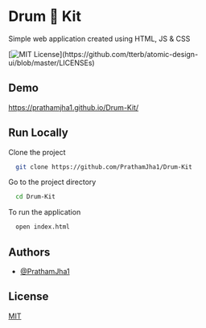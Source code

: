 
# Drum 🥁 Kit

Simple web application created using HTML, JS & CSS


[![MIT License](https://img.shields.io/apm/l/atomic-design-ui.svg?)](https://github.com/tterb/atomic-design-ui/blob/master/LICENSEs)

  
## Demo

https://prathamjha1.github.io/Drum-Kit/

## Run Locally

Clone the project

```bash
  git clone https://github.com/PrathamJha1/Drum-Kit
```

Go to the project directory

```bash
  cd Drum-Kit
```

To run the application

```bash
  open index.html
```

## Authors

- [@PrathamJha1](https://github.com/PrathamJha1)

  
## License

[MIT](https://choosealicense.com/licenses/mit/)
